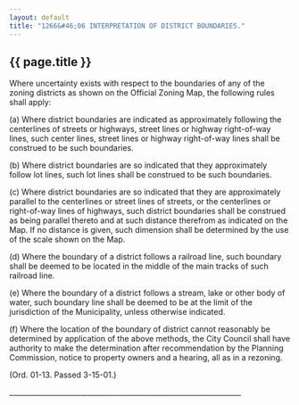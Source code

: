 ```yaml
---
layout: default 
title: "1266&#46;06 INTERPRETATION OF DISTRICT BOUNDARIES."
---
```


{{ page.title }}
----------------

Where uncertainty exists with respect to the boundaries of any of the
zoning districts as shown on the Official Zoning Map, the following
rules shall apply:

​(a) Where district boundaries are indicated as approximately following
the centerlines of streets or highways, street lines or highway
right-of-way lines, such center lines, street lines or highway
right-of-way lines shall be construed to be such boundaries.

​(b) Where district boundaries are so indicated that they approximately
follow lot lines, such lot lines shall be construed to be such
boundaries.

​(c) Where district boundaries are so indicated that they are
approximately parallel to the centerlines or street lines of streets, or
the centerlines or right-of-way lines of highways, such district
boundaries shall be construed as being parallel thereto and at such
distance therefrom as indicated on the Map. If no distance is given,
such dimension shall be determined by the use of the scale shown on the
Map.

​(d) Where the boundary of a district follows a railroad line, such
boundary shall be deemed to be located in the middle of the main tracks
of such railroad line.

​(e) Where the boundary of a district follows a stream, lake or other
body of water, such boundary line shall be deemed to be at the limit of
the jurisdiction of the Municipality, unless otherwise indicated.

​(f) Where the location of the boundary of district cannot reasonably be
determined by application of the above methods, the City Council shall
have authority to make the determination after recommendation by the
Planning Commission, notice to property owners and a hearing, all as in
a rezoning.

(Ord. 01-13. Passed 3-15-01.)

\_\_\_\_\_\_\_\_\_\_\_\_\_\_\_\_\_\_\_\_\_\_\_\_\_\_\_\_\_\_\_\_\_\_\_\_\_\_\_\_\_\_\_\_\_\_\_\_\_\_\_\_\_\_\_\_\_\_\_\_\_\_\_\_\_
